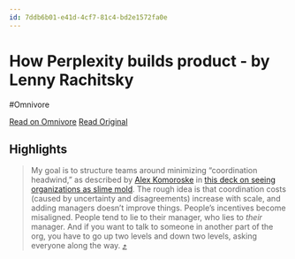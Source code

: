 ```yaml
---
id: 7ddb6b01-e41d-4cf7-81c4-bd2e1572fa0e
---
```


# How Perplexity builds product - by Lenny Rachitsky
#Omnivore

[Read on Omnivore](https://omnivore.app/me/how-perplexity-builds-product-by-lenny-rachitsky-1901f9e6ea3)
[Read Original](https://www.lennysnewsletter.com/p/how-perplexity-builds-product)

## Highlights

> My goal is to structure teams around minimizing “coordination headwind,” as described by [Alex Komoroske](https://www.linkedin.com/in/alex-komoroske-6597336/) in [this deck on seeing organizations as slime mold](https://komoroske.com/slime-mold/). The rough idea is that coordination costs (caused by uncertainty and disagreements) increase with scale, and adding managers doesn’t improve things. People’s incentives become misaligned. People tend to lie to their manager, who lies to _their_ manager. And if you want to talk to someone in another part of the org, you have to go up two levels and down two levels, asking everyone along the way. [⤴️](https://omnivore.app/me/how-perplexity-builds-product-by-lenny-rachitsky-1901f9e6ea3#8ec86ea5-1529-4f54-b21f-8fe65e8e2cc2)  

